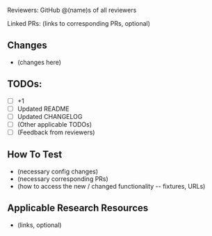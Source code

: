 Reviewers: GitHub @(name)s of all reviewers

Linked PRs: (links to corresponding PRs, optional)

## Changes
- (changes here)

## TODOs:
- [ ] +1
- [ ] Updated README
- [ ] Updated CHANGELOG
- [ ] (Other applicable TODOs)
- [ ] (Feedback from reviewers)

## How To Test
- (necessary config changes)
- (necessary corresponding PRs)
- (how to access the new / changed functionality -- fixtures, URLs)

## Applicable Research Resources
- (links, optional)
